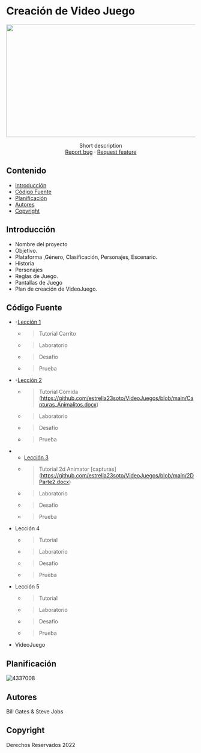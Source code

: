 # Creación de Video Juego
<p align="center">
    <img src="https://www.google.com/url?sa=i&url=https%3A%2F%2Fcatalonia.com%2Fkey-industries-technologies%2Fvideogames-digital-media-ecosystem-in-catalonia&psig=AOvVaw2thiBoaBWUD37D55jFymCj&ust=1731363922746000&source=images&cd=vfe&opi=89978449&ved=0CBQQjRxqFwoTCKihwK_n0okDFQAAAAAdAAAAABAE" alt="Logo" width=1200 height=300>

  <p align="center">
    Short description
    <br>
    <a href="https://reponame/issues/new?template=bug.md">Report bug</a>
    ·
    <a href="https://reponame/issues/new?template=feature.md&labels=feature">Request feature</a>
  </p>
</p>


## Contenido

- [Introducción](#introducción)
- [Código Fuente](#código-fuente)
- [Planificación](#planificación)
- [Autores](#autores)
- [Copyright](#copyright)


## Introducción

- Nombre del proyecto
- Objetivo.
- Plataforma ,Género, Clasificación, Personajes, Escenario.
- Historia
- Personajes
- Reglas de Juego.
- Pantallas de Juego
- Plan de creación de VideoJuego.

## Código Fuente

* -[Lección 1](https://github.com/estrella23soto/VideoJuegos/blob/main/Carrito.unitypackage)
  * > Tutorial Carrito 
  * > Laboratorio
  * > Desafío
  * > Prueba
* -[Lección 2](https://github.com/estrella23soto/VideoJuegos/blob/main/2DAnimetor.unitypackage)
  * > Tutorial Comida (https://github.com/estrella23soto/VideoJuegos/blob/main/Capturas_Animalitos.docx)
  * > Laboratorio
  * > Desafío
  * > Prueba
* - [Lección 3](https://github.com/estrella23soto/VideoJuegos/blob/main/2DAnimetor.unitypackage)
  * > Tutorial 2d Animator [capturas] (https://github.com/estrella23soto/VideoJuegos/blob/main/2DParte2.docx)
  * > Laboratorio
  * > Desafío
  * > Prueba
* Lección 4
  * > Tutorial
  * > Laboratorio
  * > Desafío
  * > Prueba
* Lección 5
  * > Tutorial
  * > Laboratorio
  * > Desafío
  * > Prueba
* VideoJuego

## Planificación

![4337008](https://user-images.githubusercontent.com/8560750/195951617-083a7e4d-323d-47b5-8e5e-529ded31bc06.jpg)

## Autores
Bill Gates & Steve Jobs

## Copyright
Derechos Reservados 2022

